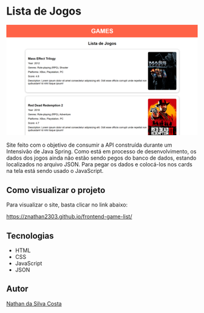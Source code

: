 ﻿# Lista de Jogos
![](./img/preview.png)

Site feito com o objetivo de consumir a API construída durante um Intensivão de Java Spring. Como está em processo de desenvolvimento, os dados dos jogos ainda não estão sendo pegos do banco de dados, estando localizados no arquivo JSON. Para pegar os dados e colocá-los nos cards na tela está sendo usado o JavaScript.

## Como visualizar o projeto
Para visualizar o site, basta clicar no link abaixo:

https://znathan2303.github.io/frontend-game-list/

## Tecnologias
* HTML
* CSS
* JavaScript
* JSON

## Autor
[Nathan da Silva Costa](<https://www.linkedin.com/in/nathandasilvacosta/>)